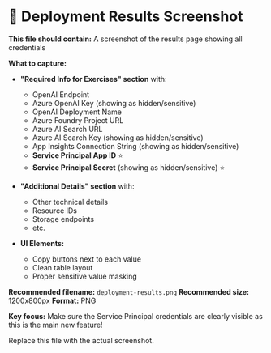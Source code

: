 # 🎯 Deployment Results Screenshot

**This file should contain:** A screenshot of the results page showing all credentials

**What to capture:**
- **"Required Info for Exercises" section** with:
  - OpenAI Endpoint
  - Azure OpenAI Key (showing as hidden/sensitive)
  - OpenAI Deployment Name
  - Azure Foundry Project URL
  - Azure AI Search URL
  - Azure AI Search Key (showing as hidden/sensitive)
  - App Insights Connection String (showing as hidden/sensitive)
  - **Service Principal App ID** ⭐
  - **Service Principal Secret** (showing as hidden/sensitive) ⭐

- **"Additional Details" section** with:
  - Other technical details
  - Resource IDs
  - Storage endpoints
  - etc.

- **UI Elements:**
  - Copy buttons next to each value
  - Clean table layout
  - Proper sensitive value masking

**Recommended filename:** `deployment-results.png`
**Recommended size:** 1200x800px
**Format:** PNG

**Key focus:** Make sure the Service Principal credentials are clearly visible as this is the main new feature!

Replace this file with the actual screenshot.